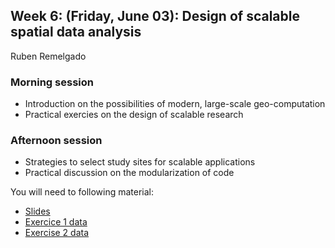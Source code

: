 ## Week 6: (Friday, June 03): Design of scalable spatial data analysis
Ruben Remelgado

### Morning session
- Introduction on the possibilities of modern, large-scale geo-computation
- Practical exercies on the design of scalable research

### Afternoon session
- Strategies to select study sites for scalable applications
- Practical discussion on the modularization of code

You will need to following material:
- <a href="https://portal.idiv.de/nextcloud/index.php/s/Ggm9mwC9eNQrqcQ">Slides</a>
- <a href="https://portal.idiv.de/nextcloud/index.php/s/SctfQrEbnyMkoHe">Exercice 1 data</a>
- <a href="">Exercise 2 data</a>
